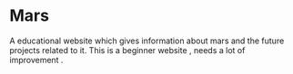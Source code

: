 # Mars
A educational website which gives information about mars and the future projects related to it. This is a beginner website , needs a lot of improvement .
